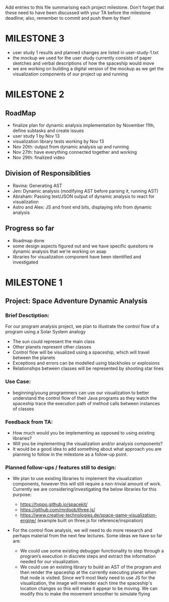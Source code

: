 Add entries to this file summarising each project milestone. Don't forget that these need to have been discussed with your TA before the milestone deadline; also, remember to commit and push them by then!

# MILESTONE 3

- user study 1 results and planned changes are listed in user-study-1.txt
- the mockup we used for the user study currently consists of paper sketches and verbal descriptions of how the spaceship would move
- we are working on building a digital version of the mockup as we get the visualization components of our project up and running

# MILESTONE 2

## RoadMap
- finalize plan for dynamic analysis implementation by November 11th, define subtasks and create issues
- user study 1 by Nov 13
- visualization library tests working by Nov 13
- Nov 20th: output from dynamic analysis up and running
- Nov 27th: have everything connected together and working
- Nov 29th: finalized video

## Division of Responsiblities
- Ravina: Generating AST
- Jen: Dynamic analysis (modifying AST before parsing it, running AST)
- Abraham: Passing text/JSON output of dynamic analysis to react for visualization
- Astro and Alex: JS and front end bits, displaying info from dynamic analysis


## Progress so far
- Roadmap done
- some design aspects figured out and we have specific quesitons re dynamic analysis that we're working on asap
- libraries for visualization component have been identified and investigated



# MILESTONE 1
## Project: Space Adventure Dynamic Analysis

### Brief Desctiption:
For our program analysis project, we plan to illustrate the control flow of a program using a Solar System analogy
- The sun could represent the main class
- Other planets represent other classes
- Control flow will be visualized using a spaceship, which will travel between the planets
- Exceptions and errors can be modelled using blackholes or explosions
- Relationships between classes will be represented by shooting star lines

### Use Case:
- beginning/young programmers can use our visualization to better understand the control flow of their Java programs as they watch the spaceship trace the execution path of method calls between instances of classes

### Feedback from TA:
- How much would you be implementing as opposed to using existing libraries?
- Will you be implementing the visualization and/or analysis components?
- It would be a good idea to add something about what approach you are planning to follow in the milestone as a follow-up point. 

### Planned follow-ups / features still to design:
- We plan to use existing libraries to implement the visualization components, however this will still require a 
non-trivial amount of work. Currently we are considering/investigating the below libraries for this purpose:
  - https://typpo.github.io/spacekit/
  - https://github.com/mrdoob/three.js/
  - https://www.creative-technologies.de/space-game-visualization-engine/ (example built on three.js for reference/inspiration)

- For the control flow analysis, we will need to do more research and perhaps material from the next few lectures. Some ideas we have so far are:
    - We could use some existing debugger functionality to step through a program’s execution in discrete steps and extract the information needed for our visualization.
    - We could use an existing library to build an AST of the program and then render the spaceship at the currently executing planet when that node is visited. Since we'll most likely need to use JS for the visualization, the image will rerender each time the spaceship's location changes so this will make it appear to be moving. We can modify this to make the movement smoother to simulate flying

